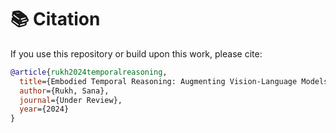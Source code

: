 # 📚 Citation  

If you use this repository or build upon this work, please cite:  

```bibtex
@article{rukh2024temporalreasoning,
  title={Embodied Temporal Reasoning: Augmenting Vision-Language Models with Sequential Intelligence},
  author={Rukh, Sana},
  journal={Under Review},
  year={2024}
}
